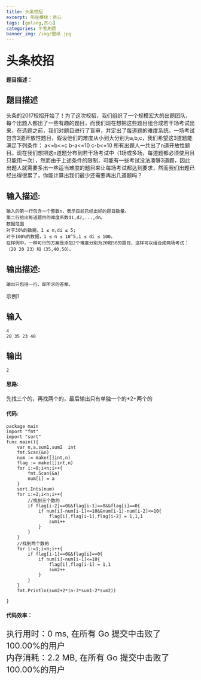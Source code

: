 ```yaml
---
title: 头条校招
excerpt: 所在模块：贪心
tags: [golang,贪心]
categories: 牛客刷题
banner_img: /img/壁纸.jpg
---
```


### <font size=6px>头条校招</font>

#### 题目描述：

## 题目描述

头条的2017校招开始了！为了这次校招，我们组织了一个规模宏大的出题团队，每个出题人都出了一些有趣的题目，而我们现在想把这些题目组合成若干场考试出来，在选题之前，我们对题目进行了盲审，并定出了每道题的难度系统。一场考试包含3道开放性题目，假设他们的难度从小到大分别为a,b,c，我们希望这3道题能满足下列条件：
a<=b<=c
b-a<=10
c-b<=10
所有出题人一共出了n道开放性题目。现在我们想把这n道题分布到若干场考试中（1场或多场，每道题都必须使用且只能用一次），然而由于上述条件的限制，可能有一些考试没法凑够3道题，因此出题人就需要多出一些适当难度的题目来让每场考试都达到要求，然而我们出题已经出得很累了，你能计算出我们最少还需要再出几道题吗？

## 输入描述:

```
输入的第一行包含一个整数n，表示目前已经出好的题目数量。
第二行给出每道题目的难度系数d1,d2,...,dn。 
数据范围
对于30%的数据，1 ≤ n,di ≤ 5;
对于100%的数据，1 ≤ n ≤ 10^5,1 ≤ di ≤ 100。
在样例中，一种可行的方案是添加2个难度分别为20和50的题目，这样可以组合成两场考试：（20 20 23）和（35,40,50）。
```

## 输出描述:

```
输出只包括一行，即所求的答案。
```

示例1

## 输入

```
4  
20 35 23 40
```

## 输出

```
2
```

#### 思路:

先找三个的，再找两个的，最后输出只有单独一个的*2+两个的

#### 代码:

```golang
package main
import "fmt"
import "sort"
func main(){
    var n,a,sum1,sum2  int
    fmt.Scan(&n)
    num := make([]int,n)
    flag := make([]int,n)
    for i:=0;i<n;i++{
        fmt.Scan(&a)
        num[i] = a
    }
    sort.Ints(num)
    for i:=2;i<n;i++{
        //找到三个数的
        if flag[i-2]==0&&flag[i-1]==0&&flag[i]==0{
            if num[i]-num[i-1]<=10&&num[i-1]-num[i-2]<=10{
                flag[i],flag[i-1],flag[i-2] = 1,1,1
                sum1++
            }
        }
    }
    //找到两个数的
    for i:=1;i<n;i++{
        if flag[i-1]==0&&flag[i]==0{
            if num[i]-num[i-1]<=10{
                flag[i],flag[i-1] = 1,1
                sum2++
            }
        }
    }
    fmt.Println(sum2+2*(n-3*sum1-2*sum2))
    
}
```

#### 代码效率：

<p class="note note-primary"; style="font-size:22px">
   执行用时：0 ms, 在所有 Go 提交中击败了100.00%的用户<br>
   内存消耗：2.2 MB, 在所有 Go 提交中击败了100.00%的用户
</p>